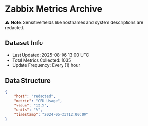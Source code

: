 # Zabbix Metrics Archive

⚠️ **Note**: Sensitive fields like hostnames and system descriptions are redacted.

## Dataset Info
- Last Updated: 2025-08-06 13:00 UTC
- Total Metrics Collected: 1035
- Update Frequency: Every (1) hour

## Data Structure
```json
{
    "host": "redacted",
    "metric": "CPU Usage",
    "value": "12.5",
    "units": "%",
    "timestamp": "2024-05-21T12:00:00"
}
```
